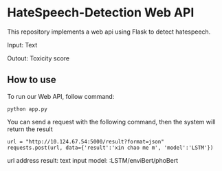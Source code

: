 # HateSpeech-Detection Web API
This repository implements a web api using Flask to detect hatespeech.

Input: Text

Outout: Toxicity score
## How to use
To run our Web API, follow command:
```
python app.py
```
You can send a request with the following command, then the system will return the result 
```
url = "http://10.124.67.54:5000/result?format=json"
requests.post(url, data={'result':'xin chao me m', 'model':'LSTM'})
```
url address
result: text input
model: :LSTM/enviBert/phoBert
